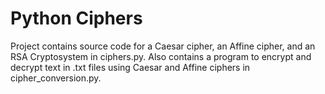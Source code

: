 # Python Ciphers
Project contains source code for a Caesar cipher, an Affine cipher, and an RSA Cryptosystem in ciphers.py.
Also contains a program to encrypt and decrypt text in .txt files using Caesar and Affine ciphers in cipher_conversion.py.
